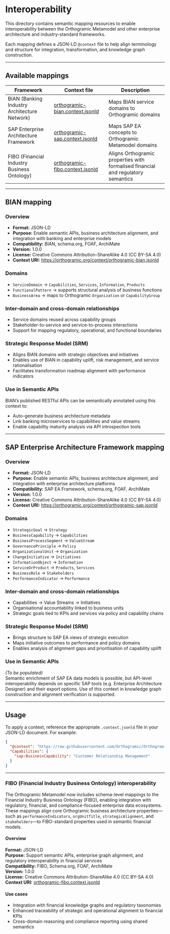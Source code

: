 # Interoperability

This directory contains semantic mapping resources to enable interoperability between the Orthogramic Metamodel and other enterprise architecture and industry-standard frameworks.

Each mapping defines a JSON-LD `@context` file to help align terminology and structure for integration, transformation, and knowledge graph construction.

---

## Available mappings

| Framework                             | Context file                                        | Description                                                                 |
|---------------------------------------|-----------------------------------------------------|-----------------------------------------------------------------------------|
| BIAN (Banking Industry Architecture Network) | [orthogramic-bian.context.jsonld](orthogramic-bian.context.jsonld) | Maps BIAN service domains to Orthogramic domains                            |
| SAP Enterprise Architecture Framework | [orthogramic-sap.context.jsonld](orthogramic-sap.context.jsonld)   | Maps SAP EA concepts to Orthogramic Metamodel domains                       |
| FIBO (Financial Industry Business Ontology) | [orthogramic-fibo.context.jsonld](orthogramic-fibo.context.jsonld) | Aligns Orthogramic properties with formalised financial and regulatory semantics |

---

## BIAN mapping

### Overview
- **Format:** JSON-LD  
- **Purpose:** Enable semantic APIs, business architecture alignment, and integration with banking and enterprise models  
- **Compatibility:** BIAN, schema.org, FOAF, ArchiMate  
- **Version:** 1.0.0  
- **License:** Creative Commons Attribution-ShareAlike 4.0 (CC BY-SA 4.0)  
- **Context URI:** https://orthogramic.org/context/orthogramic-bian.jsonld  

### Domains
- `ServiceDomain` → `Capabilities`, `Services`, `Information`, `Products`
- `FunctionalPattern` → supports structural analysis of business functions
- `BusinessArea` → maps to Orthogramic `Organization` or `CapabilityGroup`

### Inter-domain and cross-domain relationships
- Service domains reused across capability groups
- Stakeholder-to-service and service-to-process interactions
- Support for mapping regulatory, operational, and functional boundaries

### Strategic Response Model (SRM)
- Aligns BIAN domains with strategic objectives and initiatives
- Enables use of BIAN in capability uplift, risk management, and service rationalisation
- Facilitates transformation roadmap alignment with performance indicators

### Use in Semantic APIs
BIAN’s published RESTful APIs can be semantically annotated using this context to:
- Auto-generate business architecture metadata
- Link banking microservices to capabilities and value streams
- Enable capability maturity analysis via API introspection tools

---

## SAP Enterprise Architecture Framework mapping

### Overview
- **Format:** JSON-LD  
- **Purpose:** Enable semantic APIs, business architecture alignment, and integration with enterprise architecture platforms  
- **Compatibility:** SAP EA Framework, schema.org, FOAF, ArchiMate  
- **Version:** 1.0.0  
- **License:** Creative Commons Attribution-ShareAlike 4.0 (CC BY-SA 4.0)  
- **Context URI:** https://orthogramic.org/context/orthogramic-sap.jsonld  

### Domains
- `StrategicGoal` → `Strategy`
- `BusinessCapability` → `Capabilities`
- `BusinessProcessSegment` → `ValueStream`
- `GovernancePrinciple` → `Policy`
- `OrganizationalUnit` → `Organization`
- `ChangeInitiative` → `Initiatives`
- `InformationObject` → `Information`
- `ServiceOrProduct` → `Products`, `Services`
- `BusinessRole` → `Stakeholders`
- `PerformanceIndicator` → `Performance`

### Inter-domain and cross-domain relationships
- Capabilities → Value Streams → Initiatives
- Organisational accountability linked to business units
- Strategic goals tied to KPIs and services via policy and capability chains

### Strategic Response Model (SRM)
- Brings structure to SAP EA views of strategic execution
- Maps initiative outcomes to performance and policy domains
- Enables analysis of alignment gaps and prioritisation of capability uplift

### Use in Semantic APIs
_(To be populated)_  
Semantic enrichment of SAP EA data models is possible, but API-level interoperability depends on specific SAP tools (e.g. Enterprise Architecture Designer) and their export options. Use of this context in knowledge graph construction and alignment verification is supported.

---

## Usage

To apply a context, reference the appropriate `.context.jsonld` file in your JSON-LD document. For example:

```json
{
  "@context": "https://raw.githubusercontent.com/Orthogramic/Orthogramic_Metamodel/main/interoperability/orthogramic-sap.context.jsonld",
  "Capabilities": {
    "sap:BusinessCapability": "Customer Relationship Management"
  }
}
```

---

### FIBO (Financial Industry Business Ontology) interoperability

The Orthogramic Metamodel now includes schema-level mappings to the Financial Industry Business Ontology (FIBO), enabling integration with regulatory, financial, and compliance-focused enterprise data ecosystems. These mappings align core Orthogramic business architecture properties—such as `performanceIndicators`, `orgUnitTitle`, `strategicAlignment`, and `stakeholders`—to FIBO-standard properties used in semantic financial models.

#### Overview  
**Format:** JSON-LD  
**Purpose:** Support semantic APIs, enterprise graph alignment, and regulatory interoperability in financial services  
**Compatibility:** FIBO, Schema.org, FOAF, ArchiMate  
**Version:** 1.0.0  
**License:** Creative Commons Attribution-ShareAlike 4.0 (CC BY-SA 4.0)  
**Context URI:** [orthogramic-fibo.context.jsonld](https://github.com/Orthogramic/Orthogramic_Metamodel/blob/main/interoperability/orthogramic-fibo.context.jsonld)

#### Use cases  
- Integration with financial knowledge graphs and regulatory taxonomies  
- Enhanced traceability of strategic and operational alignment to financial KPIs  
- Cross-domain reasoning and compliance reporting using shared semantics


